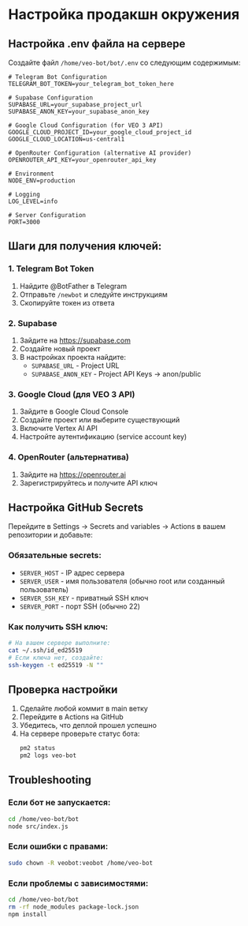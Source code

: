 # Настройка продакшн окружения

## Настройка .env файла на сервере

Создайте файл `/home/veo-bot/bot/.env` со следующим содержимым:

```env
# Telegram Bot Configuration
TELEGRAM_BOT_TOKEN=your_telegram_bot_token_here

# Supabase Configuration  
SUPABASE_URL=your_supabase_project_url
SUPABASE_ANON_KEY=your_supabase_anon_key

# Google Cloud Configuration (for VEO 3 API)
GOOGLE_CLOUD_PROJECT_ID=your_google_cloud_project_id
GOOGLE_CLOUD_LOCATION=us-central1

# OpenRouter Configuration (alternative AI provider)
OPENROUTER_API_KEY=your_openrouter_api_key

# Environment
NODE_ENV=production

# Logging
LOG_LEVEL=info

# Server Configuration
PORT=3000
```

## Шаги для получения ключей:

### 1. Telegram Bot Token
1. Найдите @BotFather в Telegram
2. Отправьте `/newbot` и следуйте инструкциям
3. Скопируйте токен из ответа

### 2. Supabase
1. Зайдите на https://supabase.com
2. Создайте новый проект
3. В настройках проекта найдите:
   - `SUPABASE_URL` - Project URL
   - `SUPABASE_ANON_KEY` - Project API Keys → anon/public

### 3. Google Cloud (для VEO 3 API)
1. Зайдите в Google Cloud Console
2. Создайте проект или выберите существующий
3. Включите Vertex AI API
4. Настройте аутентификацию (service account key)

### 4. OpenRouter (альтернатива)
1. Зайдите на https://openrouter.ai
2. Зарегистрируйтесь и получите API ключ

## Настройка GitHub Secrets

Перейдите в Settings → Secrets and variables → Actions в вашем репозитории и добавьте:

### Обязательные secrets:
- `SERVER_HOST` - IP адрес сервера
- `SERVER_USER` - имя пользователя (обычно root или созданный пользователь)
- `SERVER_SSH_KEY` - приватный SSH ключ
- `SERVER_PORT` - порт SSH (обычно 22)

### Как получить SSH ключ:
```bash
# На вашем сервере выполните:
cat ~/.ssh/id_ed25519
# Если ключа нет, создайте:
ssh-keygen -t ed25519 -N ""
```

## Проверка настройки

1. Сделайте любой коммит в main ветку
2. Перейдите в Actions на GitHub
3. Убедитесь, что деплой прошел успешно
4. На сервере проверьте статус бота:
   ```bash
   pm2 status
   pm2 logs veo-bot
   ```

## Troubleshooting

### Если бот не запускается:
```bash
cd /home/veo-bot/bot
node src/index.js
```

### Если ошибки с правами:
```bash
sudo chown -R veobot:veobot /home/veo-bot
```

### Если проблемы с зависимостями:
```bash
cd /home/veo-bot/bot
rm -rf node_modules package-lock.json
npm install
``` 
